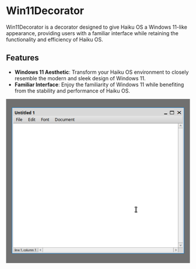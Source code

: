 # Win11Decorator

Win11Decorator is a decorator designed to give Haiku OS a Windows 11-like appearance, providing users with a familiar interface while retaining the functionality and efficiency of Haiku OS.

## Features

- **Windows 11 Aesthetic**: Transform your Haiku OS environment to closely resemble the modern and sleek design of Windows 11.
- **Familiar Interface**: Enjoy the familiarity of Windows 11 while benefiting from the stability and performance of Haiku OS.

![Window 11 Decorator](Win11Decorator.png)

